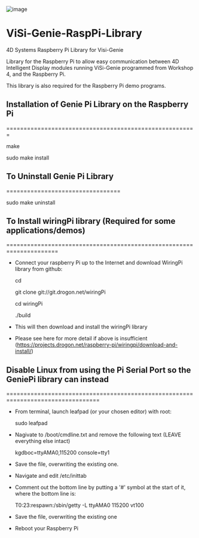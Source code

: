 ![image](http://www.4dsystems.com.au/imagenes/header.png)

ViSi-Genie-RaspPi-Library
====================

4D Systems Raspberry Pi Library for Visi-Genie

Library for the Raspberry Pi to allow easy communication between 4D Intelligent Display modules running ViSi-Genie programmed from Workshop 4, and the Raspberry Pi.

This library is also required for the Raspberry Pi demo programs.


## Installation of Genie Pi Library on the Raspberry Pi
=======================================================

  make

  sudo make install

## To Uninstall Genie Pi Library
=================================

  sudo make uninstall
  

## To Install wiringPi library (Required for some applications/demos)
=====================================================================
* Connect your raspberry Pi up to the Internet and download WiringPi library from github:
  
  
  cd
  
  git clone git://git.drogon.net/wiringPi
  
  cd wiringPi
  
  ./build
  
  
* This will then download and install the wiringPi library

* Please see here for more detail if above is insufficient (https://projects.drogon.net/raspberry-pi/wiringpi/download-and-install/)
  

## Disable Linux from using the Pi Serial Port so the GeniePi library can instead
=================================================================================
* From terminal, launch leafpad (or your chosen editor) with root:

  sudo leafpad

* Nagivate to /boot/cmdline.txt and remove the following text (LEAVE everything else intact)

  kgdboc=ttyAMA0,115200 console=tty1  
  
* Save the file, overwriting the existing one.
  
* Navigate and edit /etc/inittab
  
* Comment out the bottom line by putting a '#' symbol at the start of it, where the bottom line is:
  
  T0:23:respawn:/sbin/getty -L ttyAMA0 115200 vt100
  
* Save the file, overwriting the existing one
  
* Reboot your Raspberry Pi

